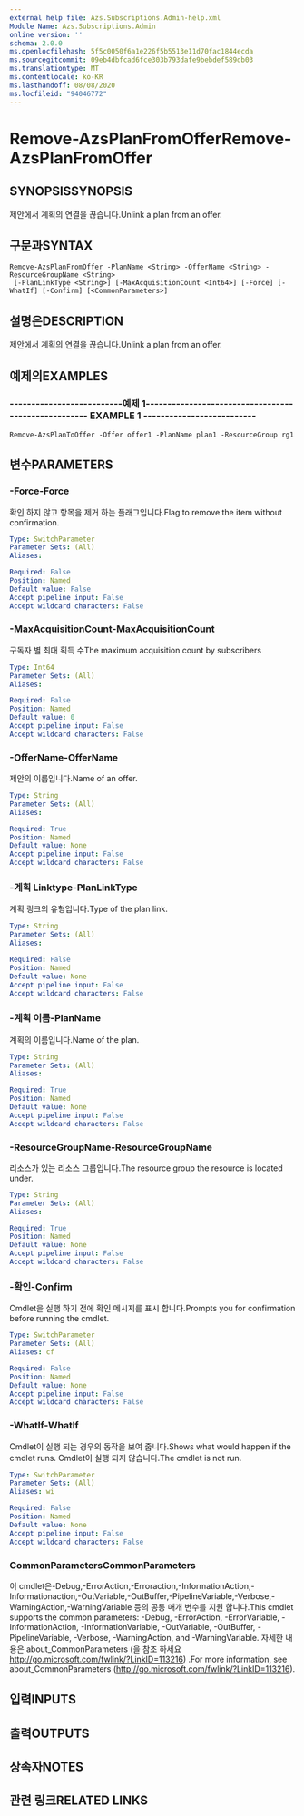 ```yaml
---
external help file: Azs.Subscriptions.Admin-help.xml
Module Name: Azs.Subscriptions.Admin
online version: ''
schema: 2.0.0
ms.openlocfilehash: 5f5c0050f6a1e226f5b5513e11d70fac1844ecda
ms.sourcegitcommit: 09eb4dbfcad6fce303b793dafe9bebdef589db03
ms.translationtype: MT
ms.contentlocale: ko-KR
ms.lasthandoff: 08/08/2020
ms.locfileid: "94046772"
---
```

# <span data-ttu-id="644fd-101">Remove-AzsPlanFromOffer</span><span class="sxs-lookup"><span data-stu-id="644fd-101">Remove-AzsPlanFromOffer</span></span>

## <span data-ttu-id="644fd-102">SYNOPSIS</span><span class="sxs-lookup"><span data-stu-id="644fd-102">SYNOPSIS</span></span>
<span data-ttu-id="644fd-103">제안에서 계획의 연결을 끊습니다.</span><span class="sxs-lookup"><span data-stu-id="644fd-103">Unlink a plan from an offer.</span></span>

## <span data-ttu-id="644fd-104">구문과</span><span class="sxs-lookup"><span data-stu-id="644fd-104">SYNTAX</span></span>

```
Remove-AzsPlanFromOffer -PlanName <String> -OfferName <String> -ResourceGroupName <String>
 [-PlanLinkType <String>] [-MaxAcquisitionCount <Int64>] [-Force] [-WhatIf] [-Confirm] [<CommonParameters>]
```

## <span data-ttu-id="644fd-105">설명은</span><span class="sxs-lookup"><span data-stu-id="644fd-105">DESCRIPTION</span></span>
<span data-ttu-id="644fd-106">제안에서 계획의 연결을 끊습니다.</span><span class="sxs-lookup"><span data-stu-id="644fd-106">Unlink a plan from an offer.</span></span>

## <span data-ttu-id="644fd-107">예제의</span><span class="sxs-lookup"><span data-stu-id="644fd-107">EXAMPLES</span></span>

### <span data-ttu-id="644fd-108">--------------------------예제 1--------------------------</span><span class="sxs-lookup"><span data-stu-id="644fd-108">-------------------------- EXAMPLE 1 --------------------------</span></span>
```
Remove-AzsPlanToOffer -Offer offer1 -PlanName plan1 -ResourceGroup rg1
```

## <span data-ttu-id="644fd-109">변수</span><span class="sxs-lookup"><span data-stu-id="644fd-109">PARAMETERS</span></span>

### <span data-ttu-id="644fd-110">-Force</span><span class="sxs-lookup"><span data-stu-id="644fd-110">-Force</span></span>
<span data-ttu-id="644fd-111">확인 하지 않고 항목을 제거 하는 플래그입니다.</span><span class="sxs-lookup"><span data-stu-id="644fd-111">Flag to remove the item without confirmation.</span></span>

```yaml
Type: SwitchParameter
Parameter Sets: (All)
Aliases: 

Required: False
Position: Named
Default value: False
Accept pipeline input: False
Accept wildcard characters: False
```

### <span data-ttu-id="644fd-112">-MaxAcquisitionCount</span><span class="sxs-lookup"><span data-stu-id="644fd-112">-MaxAcquisitionCount</span></span>
<span data-ttu-id="644fd-113">구독자 별 최대 획득 수</span><span class="sxs-lookup"><span data-stu-id="644fd-113">The maximum acquisition count by subscribers</span></span>

```yaml
Type: Int64
Parameter Sets: (All)
Aliases: 

Required: False
Position: Named
Default value: 0
Accept pipeline input: False
Accept wildcard characters: False
```

### <span data-ttu-id="644fd-114">-OfferName</span><span class="sxs-lookup"><span data-stu-id="644fd-114">-OfferName</span></span>
<span data-ttu-id="644fd-115">제안의 이름입니다.</span><span class="sxs-lookup"><span data-stu-id="644fd-115">Name of an offer.</span></span>

```yaml
Type: String
Parameter Sets: (All)
Aliases: 

Required: True
Position: Named
Default value: None
Accept pipeline input: False
Accept wildcard characters: False
```

### <span data-ttu-id="644fd-116">-계획 Linktype</span><span class="sxs-lookup"><span data-stu-id="644fd-116">-PlanLinkType</span></span>
<span data-ttu-id="644fd-117">계획 링크의 유형입니다.</span><span class="sxs-lookup"><span data-stu-id="644fd-117">Type of the plan link.</span></span>

```yaml
Type: String
Parameter Sets: (All)
Aliases: 

Required: False
Position: Named
Default value: None
Accept pipeline input: False
Accept wildcard characters: False
```

### <span data-ttu-id="644fd-118">-계획 이름</span><span class="sxs-lookup"><span data-stu-id="644fd-118">-PlanName</span></span>
<span data-ttu-id="644fd-119">계획의 이름입니다.</span><span class="sxs-lookup"><span data-stu-id="644fd-119">Name of the plan.</span></span>

```yaml
Type: String
Parameter Sets: (All)
Aliases: 

Required: True
Position: Named
Default value: None
Accept pipeline input: False
Accept wildcard characters: False
```

### <span data-ttu-id="644fd-120">-ResourceGroupName</span><span class="sxs-lookup"><span data-stu-id="644fd-120">-ResourceGroupName</span></span>
<span data-ttu-id="644fd-121">리소스가 있는 리소스 그룹입니다.</span><span class="sxs-lookup"><span data-stu-id="644fd-121">The resource group the resource is located under.</span></span>

```yaml
Type: String
Parameter Sets: (All)
Aliases: 

Required: True
Position: Named
Default value: None
Accept pipeline input: False
Accept wildcard characters: False
```

### <span data-ttu-id="644fd-122">-확인</span><span class="sxs-lookup"><span data-stu-id="644fd-122">-Confirm</span></span>
<span data-ttu-id="644fd-123">Cmdlet을 실행 하기 전에 확인 메시지를 표시 합니다.</span><span class="sxs-lookup"><span data-stu-id="644fd-123">Prompts you for confirmation before running the cmdlet.</span></span>

```yaml
Type: SwitchParameter
Parameter Sets: (All)
Aliases: cf

Required: False
Position: Named
Default value: None
Accept pipeline input: False
Accept wildcard characters: False
```

### <span data-ttu-id="644fd-124">-WhatIf</span><span class="sxs-lookup"><span data-stu-id="644fd-124">-WhatIf</span></span>
<span data-ttu-id="644fd-125">Cmdlet이 실행 되는 경우의 동작을 보여 줍니다.</span><span class="sxs-lookup"><span data-stu-id="644fd-125">Shows what would happen if the cmdlet runs.</span></span>
<span data-ttu-id="644fd-126">Cmdlet이 실행 되지 않습니다.</span><span class="sxs-lookup"><span data-stu-id="644fd-126">The cmdlet is not run.</span></span>

```yaml
Type: SwitchParameter
Parameter Sets: (All)
Aliases: wi

Required: False
Position: Named
Default value: None
Accept pipeline input: False
Accept wildcard characters: False
```

### <span data-ttu-id="644fd-127">CommonParameters</span><span class="sxs-lookup"><span data-stu-id="644fd-127">CommonParameters</span></span>
<span data-ttu-id="644fd-128">이 cmdlet은-Debug,-ErrorAction,-Erroraction,-InformationAction,-Informationaction,-OutVariable,-OutBuffer,-PipelineVariable,-Verbose,-WarningAction,-WarningVariable 등의 공통 매개 변수를 지원 합니다.</span><span class="sxs-lookup"><span data-stu-id="644fd-128">This cmdlet supports the common parameters: -Debug, -ErrorAction, -ErrorVariable, -InformationAction, -InformationVariable, -OutVariable, -OutBuffer, -PipelineVariable, -Verbose, -WarningAction, and -WarningVariable.</span></span> <span data-ttu-id="644fd-129">자세한 내용은 about_CommonParameters (을 참조 하세요 http://go.microsoft.com/fwlink/?LinkID=113216) .</span><span class="sxs-lookup"><span data-stu-id="644fd-129">For more information, see about_CommonParameters (http://go.microsoft.com/fwlink/?LinkID=113216).</span></span>

## <span data-ttu-id="644fd-130">입력</span><span class="sxs-lookup"><span data-stu-id="644fd-130">INPUTS</span></span>

## <span data-ttu-id="644fd-131">출력</span><span class="sxs-lookup"><span data-stu-id="644fd-131">OUTPUTS</span></span>

## <span data-ttu-id="644fd-132">상속자</span><span class="sxs-lookup"><span data-stu-id="644fd-132">NOTES</span></span>

## <span data-ttu-id="644fd-133">관련 링크</span><span class="sxs-lookup"><span data-stu-id="644fd-133">RELATED LINKS</span></span>

